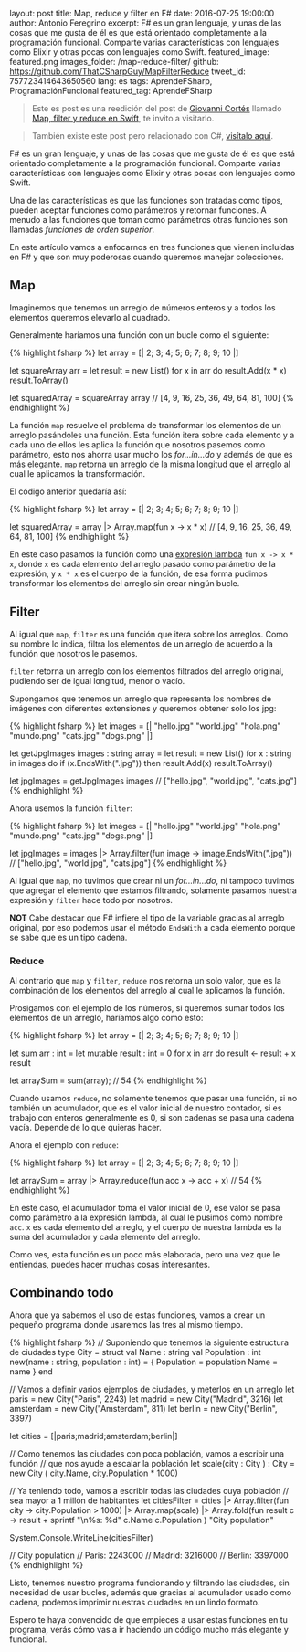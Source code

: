 layout: post
title: Map, reduce y filter en F#
date: 2016-07-25 19:00:00
author: Antonio Feregrino
excerpt: F# es un gran lenguaje, y unas de las cosas que me gusta de él es que está orientado completamente a la programación funcional. Comparte varias características con lenguajes como Elixir y otras pocas con lenguajes como Swift.
featured_image: featured.png
images_folder: /map-reduce-filter/
github: https://github.com/ThatCSharpGuy/MapFilterReduce
tweet_id: 757723414643650560
lang: es
tags: AprendeFSharp, ProgramaciónFuncional
featured_tag: AprendeFSharp

 > Este es post es una reedición del post de <a href="https://twitter.com/giovanni_cortes" target="_blank">Giovanni Cortés</a> llamado <a href="https://giovannicortes.com/swift/map-filter-reduce-en-swift/" target="_blank">Map, filter y reduce en Swift</a>, te invito a visitarlo.  

 > También existe este post pero relacionado con C#, <a href="../map-filter-reduce-c-sharp">visítalo aquí</a>.  
  
F# es un gran lenguaje, y unas de las cosas que me gusta de él es que está orientado completamente a la programación funcional. Comparte varias características con lenguajes como Elixir y otras pocas con lenguajes como Swift.

Una de las características es que las funciones son tratadas como tipos, pueden aceptar funciones como parámetros y retornar funciones. A menudo a las funciones que toman como parámetros otras funciones son llamadas *funciones de orden superior*.

En este artículo vamos a enfocarnos en tres funciones que vienen incluídas en F# y que son muy poderosas cuando queremos manejar colecciones.

## Map
Imaginemos que tenemos un arreglo de números enteros y a todos los elementos queremos elevarlo al cuadrado.

Generalmente haríamos una función con un bucle como el siguiente:

{% highlight fsharp %}
let array = [| 2; 3; 4; 5; 6; 7; 8; 9; 10 |]

let squareArray arr = 
    let result = new List<int>()
    for x in arr do
        result.Add(x * x)
    result.ToArray()
   
let squaredArray = squareArray array  // [4, 9, 16, 25, 36, 49, 64, 81, 100]
{% endhighlight %}  

La función `map` resuelve el problema de transformar los elementos de un arreglo pasándoles una función. Esta función itera sobre cada elemento y a cada uno de ellos les aplica la función que nosotros pasemos como parámetro, esto nos ahorra usar mucho los *for...in...do* y además de que es más elegante. `map` retorna un arreglo de la misma longitud que el arreglo al cual le aplicamos la transformación.

El código anterior quedaría así:

{% highlight fsharp %}
let array = [| 2; 3; 4; 5; 6; 7; 8; 9; 10 |]

let squaredArray = 
    array
    |> Array.map(fun x -> x * x)  // [4, 9, 16, 25, 36, 49, 64, 81, 100]
{% endhighlight %}  

En este caso pasamos la función como una <a href="#" target="_blank" rel="nofollow">expresión lambda</a> `fun x -> x * x`, donde `x` es cada elemento del arreglo pasado como parámetro de la expresión, y `x * x` es el cuerpo de la función, de esa forma pudimos transformar los elementos del arreglo sin crear ningún bucle.

## Filter
Al igual que `map`, `filter` es una función que itera sobre los arreglos. Como su nombre lo indica, filtra los elementos de un arreglo de acuerdo a la función que nosotros le pasemos.

`filter` retorna un arreglo con los elementos filtrados del arreglo original, pudiendo ser de igual longitud, menor o vacío.

Supongamos que tenemos un arreglo que representa los nombres de imágenes con diferentes extensiones y queremos obtener solo los jpg:

{% highlight fsharp %}
let images = [| 
    "hello.jpg"
    "world.jpg" 
    "hola.png" 
    "mundo.png"
    "cats.jpg" 
    "dogs.png" |]

let getJpgImages images : string array = 
    let result = new List<string>()
    for x : string in images do
        if (x.EndsWith(".jpg")) then result.Add(x)
    result.ToArray()

let jpgImages = getJpgImages images // ["hello.jpg", "world.jpg", "cats.jpg"]
{% endhighlight %}  

Ahora usemos la función `filter`:

{% highlight fsharp %}
let images = [| 
    "hello.jpg"
    "world.jpg" 
    "hola.png" 
    "mundo.png"
    "cats.jpg" 
    "dogs.png" |]

let jpgImages = 
    images
    |> Array.filter(fun image -> image.EndsWith(".jpg")) // ["hello.jpg", "world.jpg", "cats.jpg"]
{% endhighlight %}  

Al igual que `map`, no tuvimos que crear ni un *for...in...do*, ni tampoco tuvimos que agregar el elemento que estamos filtrando, solamente pasamos nuestra expresión y `filter` hace todo por nosotros.

**NOT** Cabe destacar que F# infiere el tipo de la variable gracias al arreglo original, por eso podemos usar el método `EndsWith` a cada elemento porque se sabe que es un tipo cadena.

### Reduce
Al contrario que `map` y `filter`, `reduce` nos retorna un solo valor, que es la combinación de los elementos del arreglo al cual le aplicamos la función.

Prosigamos con el ejemplo de los números, si queremos sumar todos los elementos de un arreglo, haríamos algo como esto:

{% highlight fsharp %}
let array = [| 2; 3; 4; 5; 6; 7; 8; 9; 10 |]

let sum arr : int = 
    let mutable result : int = 0
    for x in arr do
        result <- result + x
    result

let arraySum = sum(array); // 54
{% endhighlight %}  

Cuando usamos `reduce`, no solamente tenemos que pasar una función, si no también un acumulador, que es el valor inicial de nuestro contador, si es trabajo con enteros generalmente es 0, si son cadenas se pasa una cadena vacía. Depende de lo que quieras hacer.

Ahora el ejemplo con `reduce`:

{% highlight fsharp %}
let array = [| 2; 3; 4; 5; 6; 7; 8; 9; 10 |]

let arraySum = 
    array
    |> Array.reduce(fun acc x -> acc + x) // 54
{% endhighlight %}  

En este caso,  el acumulador toma el valor inicial de 0, ese valor se pasa como parámetro a la expresión lambda, al cual le pusimos como nombre `acc`. `x` es cada elemento del arreglo, y el cuerpo de nuestra lambda es la suma del acumulador y cada elemento del arreglo.

Como ves, esta función es un poco más elaborada, pero una vez que le entiendas, puedes hacer muchas cosas interesantes.

## Combinando todo  

Ahora que ya sabemos el uso de estas funciones, vamos a crear un pequeño programa donde usaremos las tres al mismo tiempo.

{% highlight fsharp %}
// Suponiendo que tenemos la siguiente estructura de ciudades
type City = 
    struct
        val Name : string
        val Population : int
        new(name : string, population : int) = 
            { Population = population
              Name = name }
    end


// Vamos a definir varios ejemplos de ciudades, y meterlos en un arreglo
let paris = new City("Paris", 2243)
let madrid = new City("Madrid", 3216)
let amsterdam = new City("Amsterdam", 811)
let berlin = new City("Berlin", 3397)

let cities = [|paris;madrid;amsterdam;berlin|]

// Como tenemos las ciudades con poca población, vamos a escribir una función
// que nos ayude a escalar la población
let scale(city : City ) : City =
    new City ( city.Name, city.Population * 1000)

// Ya teniendo todo, vamos a escribir todas las ciudades cuya población
// sea mayor a 1 millón de habitantes
let citiesFilter = 
    cities
    |> Array.filter(fun city -> city.Population > 1000)
    |> Array.map(scale)
    |> Array.fold(fun result c -> result + sprintf "\n%s: %d" c.Name c.Population ) "City population"

System.Console.WriteLine(citiesFilter)

// City population
// Paris: 2243000
// Madrid: 3216000
// Berlin: 3397000
{% endhighlight %}  

Listo, tenemos nuestro programa funcionando y filtrando las ciudades, sin necesidad de usar bucles, además que gracias al acumulador usado como cadena, podemos imprimir nuestras ciudades en un lindo formato.

Espero te haya convencido de que empieces a usar estas funciones en tu programa, verás cómo vas a ir haciendo un código mucho más elegante y funcional.
